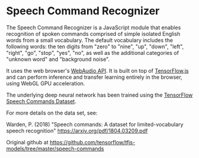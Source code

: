 # Speech Command Recognizer

The Speech Command Recognizer is a JavaScript module that enables
recognition of spoken commands comprised of simple isolated English
words from a small vocabulary. The default vocabulary includes the following
words: the ten digits from "zero" to "nine", "up", "down", "left", "right",
"go", "stop", "yes", "no", as well as the additional categories of
"unknown word" and "background noise".

It uses the web browser's
[WebAudio API](https://developer.mozilla.org/en-US/docs/Web/API/Web_Audio_API).
It is built on top of [TensorFlow.js](https://js.tensorflow.org) and can
perform inference and transfer learning entirely in the browser, using
WebGL GPU acceleration.

The underlying deep neural network has been trained using the
[TensorFlow Speech Commands Dataset](https://www.tensorflow.org/tutorials/sequences/audio_recognition).

For more details on the data set, see:

Warden, P. (2018) "Speech commands: A dataset for limited-vocabulary
speech recognition" https://arxiv.org/pdf/1804.03209.pdf

Original github at https://github.com/tensorflow/tfjs-models/tree/master/speech-commands

